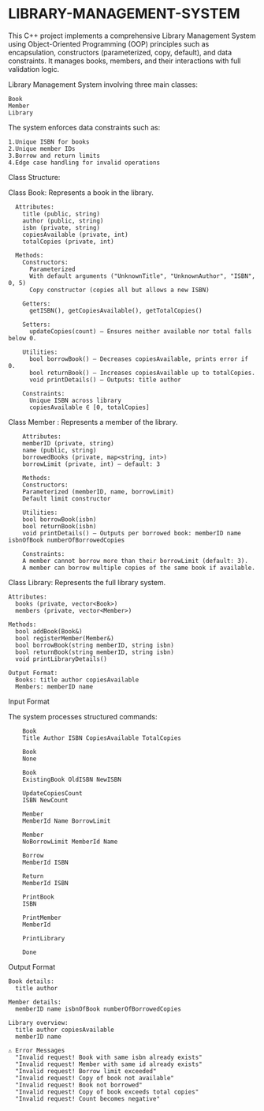 # LIBRARY-MANAGEMENT-SYSTEM

This C++ project implements a comprehensive Library Management System using Object-Oriented Programming (OOP) principles such as encapsulation, constructors (parameterized, copy, default), and data constraints. It manages books, members, and their interactions with full validation logic.

Library Management System involving three main classes:
  
    Book
    Member
    Library

The system enforces data constraints such as:
  
    1.Unique ISBN for books
    2.Unique member IDs
    3.Borrow and return limits
    4.Edge case handling for invalid operations

Class Structure:

  Class Book: Represents a book in the library.
      
      Attributes:
        title (public, string)
        author (public, string)
        isbn (private, string)
        copiesAvailable (private, int)
        totalCopies (private, int)
      
      Methods:
        Constructors:
          Parameterized
          With default arguments ("UnknownTitle", "UnknownAuthor", "ISBN", 0, 5)
          Copy constructor (copies all but allows a new ISBN)
        
        Getters:
          getISBN(), getCopiesAvailable(), getTotalCopies()
        
        Setters:
          updateCopies(count) – Ensures neither available nor total falls below 0.
        
        Utilities:
          bool borrowBook() – Decreases copiesAvailable, prints error if 0.
          bool returnBook() – Increases copiesAvailable up to totalCopies.
          void printDetails() – Outputs: title author
        
        Constraints:
          Unique ISBN across library
          copiesAvailable ∈ [0, totalCopies]

  Class Member : Represents a member of the library.
        
        Attributes:
        memberID (private, string)
        name (public, string)
        borrowedBooks (private, map<string, int>)
        borrowLimit (private, int) – default: 3
        
        Methods:
        Constructors:
        Parameterized (memberID, name, borrowLimit)
        Default limit constructor
        
        Utilities:
        bool borrowBook(isbn)
        bool returnBook(isbn)
        void printDetails() – Outputs per borrowed book: memberID name isbnOfBook numberOfBorrowedCopies
        
        Constraints:
        A member cannot borrow more than their borrowLimit (default: 3).
        A member can borrow multiple copies of the same book if available.

Class Library: Represents the full library system.
    
    Attributes:
      books (private, vector<Book>)
      members (private, vector<Member>)
    
    Methods:
      bool addBook(Book&)
      bool registerMember(Member&)
      bool borrowBook(string memberID, string isbn)
      bool returnBook(string memberID, string isbn)
      void printLibraryDetails()
    
    Output Format:
      Books: title author copiesAvailable
      Members: memberID name

Input Format
  
  The system processes structured commands:

        Book
        Title Author ISBN CopiesAvailable TotalCopies

        Book
        None
        
        Book
        ExistingBook OldISBN NewISBN
        
        UpdateCopiesCount
        ISBN NewCount
        
        Member
        MemberId Name BorrowLimit
        
        Member
        NoBorrowLimit MemberId Name
        
        Borrow
        MemberId ISBN
        
        Return
        MemberId ISBN
        
        PrintBook
        ISBN
        
        PrintMember
        MemberId
        
        PrintLibrary
        
        Done
        
 Output Format

    Book details:
      title author
    
    Member details:
      memberID name isbnOfBook numberOfBorrowedCopies
    
    Library overview:
      title author copiesAvailable
      memberID name
      
    ⚠️ Error Messages
      "Invalid request! Book with same isbn already exists"
      "Invalid request! Member with same id already exists"
      "Invalid request! Borrow limit exceeded"
      "Invalid request! Copy of book not available"
      "Invalid request! Book not borrowed"
      "Invalid request! Copy of book exceeds total copies"
      "Invalid request! Count becomes negative"       
              

